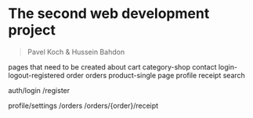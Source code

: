 # The second web development project
> Pavel Koch & Hussein Bahdon


pages that need to be created 
about
cart
category-shop
contact
login- logout-registered
order
orders
product-single page
profile
receipt
search


auth/login
    /register

profile/settings
       /orders
       /orders/{order}/receipt